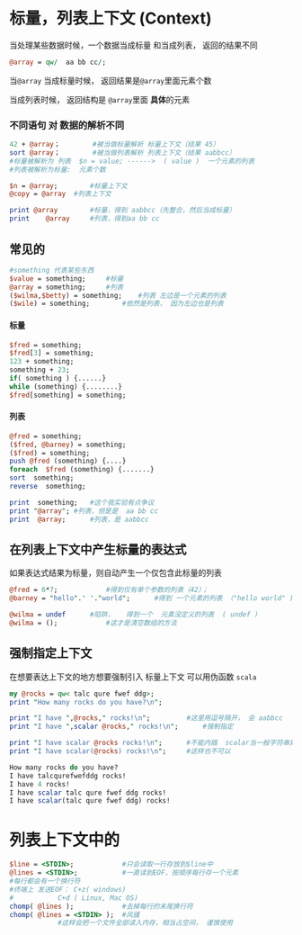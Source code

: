 # 标量，列表上下文 (Context)
当处理某些数据时候，一个数据当成标量 和当成列表， 返回的结果不同

```perl
@array = qw/  aa bb cc/;
```
当`@array` 当成标量时候，  返回结果是`@array`里面元素个数

当成列表时候， 返回结构是 `@array`里面 **具体**的元素


### 不同语句 对 数据的解析不同
```perl
42 + @array；		#被当做标量解析 标量上下文（结果 45）
sort @array；		#被当做列表解析 列表上下文（结果 aabbcc）
#标量被解析为 列表	$n = value; ------>  ( value )  一个元素的列表
#列表被解析为标量:	元素个数

$n = @array;		#标量上下文
@copy = @array	#列表上下文

print @array		#标量，得到 aabbcc（先整合，然后当成标量）
print	 @array		#列表，得到aa bb cc
```

## 常见的

```perl
#something 代表某些东西
$value = something;		#标量
@array = something;		#列表
($wilma,$betty) = something;	#列表	左边是一个元素的列表
($wile) = something;		#依然是列表， 因为左边也是列表
```

#### 标量

```perl
$fred = something;
$fred[3] = something;
123 + something;
something + 23;
if( something ) {......}
while (something) {........}
$fred[something] = something;
```

#### 列表

```perl
@fred = something;
($fred, @barney) = something;
($fred) = something;
push @fred (something) {....}
foreach  $fred (something) {.......}
sort  something;
reverse  something;

print  something;	#这个我实验有点争议
print "@array";	#列表，但是是  aa bb cc
print  @array;		#列表，是 aabbcc
```

## 在列表上下文中产生标量的表达式
如果表达式结果为标量，则自动产生一个仅包含此标量的列表

```perl
@fred = 6*7;			#得到仅有单个参数的列表（42）；
@barney = "hello".' '."world";		#得到 一个元素的列表 （"hello world" );

@wilma = undef		#陷阱，   得到一个  元素没定义的列表  ( undef )
@wilma = ();			#这才是清空数组的方法
```

## 强制指定上下文
在想要表达上下文的地方想要强制引入 标量上下文
可以用伪函数  `scala`

```perl
my @rocks = qw< talc qure fwef ddg>;
print "How many rocks do you have?\n";

print "I have ",@rocks," rocks!\n";			#这里用逗号隔开， 会 aabbcc
print "I have ",scalar @rocks," rocks!\n";		#强制指定

print "I have scalar @rocks rocks!\n";		#不能内插  scalar当一般字符串处理
print "I have scalar(@rocks) rocks!\n";		#这样也不可以

How many rocks do you have?
I have talcqurefwefddg rocks!
I have 4 rocks!
I have scalar talc qure fwef ddg rocks!
I have scalar(talc qure fwef ddg) rocks!
```
# 列表上下文中的<STDIN>

```perl
$line = <STDIN>;			#只会读取一行存放到$line中
@lines = <STDIN>;			#一直读到EOF，按顺序每行存一个元素
#每行都会有一个换行符
#终端上 发送EOF： C+z( windows)
#			C+d	( Linux, Mac OS)
chomp( @lines );			#去掉每行的末尾换行符
chomp( @lines = <STDIN> );	#风骚
            #这样会把一个文件全部读入内存，相当占空间， 谨慎使用
```
